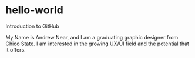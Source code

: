 # hello-world
Introduction to GitHub

My Name is Andrew Near, and I am a graduating graphic designer from Chico State. I am interested in the growing UX/UI field and the potential that it offers.
